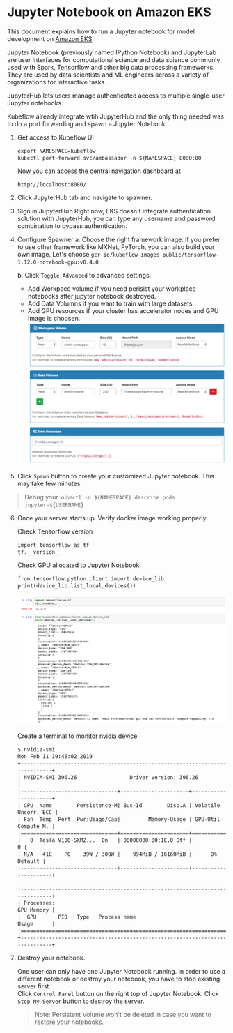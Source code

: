# Jupyter Notebook on Amazon EKS

This document explains how to run a Jupyter notebook for model development on [Amazon EKS](https://aws.amazon.com/eks/). 

Jupyter Notebook (previously named IPython Notebook) and JupyterLab are user interfaces for computational science and data science commonly used with Spark, Tensorflow and other big data processing frameworks. They are used by data scientists and ML engineers across a variety of organizations for interactive tasks.

JupyterHub lets users manage authenticated access to multiple single-user Jupyter notebooks. 

Kubeflow already integrate wtih JupyterHub and the only thing needed was to do a port forwarding and spawn a Jupyter Notebook. 

1. Get access to Kubeflow UI

   ```
   export NAMESPACE=kubeflow
   kubectl port-forward svc/ambassador -n ${NAMESPACE} 8080:80
   ```
   
   Now you can access the central navigation dashboard at
   ```
   http://localhost:8080/
   ```

2. Click JupyterHub tab and navigate to spawner. 

3. Sign in JupyterHub
   Right now, EKS doesn't integrate authentication solution with JupyterHub, you can type any username and password combination to bypass authentication. 

4. Configure Spawner
   a. Choose the right framework image. if you prefer to use other framework like MXNet, PyTorch, you can also build your own image. Let's choose `gcr.io/kubeflow-images-public/tensorflow-1.12.0-notebook-gpu:v0.4.0`

   b. Click `Toggle Advanced` to advanced settings.
     - Add Workpace volume if you need perisist your workplace notebooks after jupyter notebook destroyed.
     - Add Data Volumns if you want to train with large datasets.
     - Add GPU resources if your cluster has accelerator nodes and GPU image is choosen.
     ![Jupyter Spawner Configuration](images/jupyter-spawner-configuration.png)

5. Click `Spawn` button to create your customized Jupyter notebook. This may take few minutes.

> Debug your  `kubectl -n ${NAMESPACE} describe pods jupyter-${USERNAME}`

6. Once your server starts up. Verify docker image working properly.
   
   Check Tensorflow version
   ```
   import tensorflow as tf
   tf.__version__
   ```

   Check GPU allocated to Jupyter Notebook
   ```
   from tensorflow.python.client import device_lib
   print(device_lib.list_local_devices())
   ```
   ![Jupyter Verification](images/jupyter-verification.png)

   Create a terminal to monitor nvidia device
   ```
   $ nvidia-smi
   Mon Feb 11 19:46:02 2019
   +-----------------------------------------------------------------------------+
   | NVIDIA-SMI 396.26                 Driver Version: 396.26                    |
   |-------------------------------+----------------------+----------------------+
   | GPU  Name        Persistence-M| Bus-Id        Disp.A | Volatile Uncorr. ECC |
   | Fan  Temp  Perf  Pwr:Usage/Cap|         Memory-Usage | GPU-Util  Compute M. |
   |===============================+======================+======================|
   |   0  Tesla V100-SXM2...  On   | 00000000:00:1E.0 Off |                    0 |
   | N/A   41C    P0    39W / 300W |    994MiB / 16160MiB |      0%      Default |
   +-------------------------------+----------------------+----------------------+

   +-----------------------------------------------------------------------------+ 
   | Processes:                                                       GPU Memory |
   |  GPU       PID   Type   Process name                             Usage      |
   |=============================================================================|
   +-----------------------------------------------------------------------------+
   ```
7. Destroy your notebook.

   One user can only have one Jupyter Notebook running. In order to use a different notebook or destroy your notebook, you have to stop existing server first.  
   Click `Control Panel` button on the right top of Jupyter Notebook. Click `Stop My Server` button to destroy the server.

   > Note: Persistent Volume won't be deleted in case you want to restore your notebooks.
